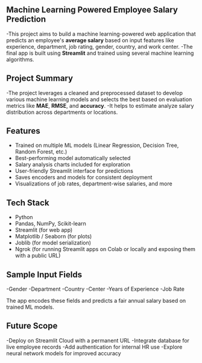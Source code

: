 ## Machine Learning Powered Employee Salary Prediction 

-This project aims to build a machine learning-powered web application that predicts an employee's **average salary** based on input features like experience, department, job rating, gender, country, and work center.
-The final app is built using **Streamlit** and trained using several machine learning algorithms.

## Project Summary

-The project leverages a cleaned and preprocessed dataset to develop various machine learning models and selects the best based on evaluation metrics like **MAE**, **RMSE**, and **accuracy**. 
-It helps to estimate analyze salary distribution across departments or locations.


## Features

- Trained on multiple ML models (Linear Regression, Decision Tree, Random Forest, etc.)
- Best-performing model automatically selected
- Salary analysis charts included for exploration
- User-friendly Streamlit interface for predictions
- Saves encoders and models for consistent deployment
- Visualizations of job rates, department-wise salaries, and more


## Tech Stack

- Python
- Pandas, NumPy, Scikit-learn
- Streamlit (for web app)
- Matplotlib / Seaborn (for plots)
- Joblib (for model serialization)
- Ngrok (for running Streamlit apps on Colab or locally and exposing them with a public URL)

## Sample Input Fields
-Gender
-Department
-Country
-Center
-Years of Experience
-Job Rate

The app encodes these fields and predicts a fair annual salary based on trained ML models.

## Future Scope
-Deploy on Streamlit Cloud with a permanent URL
-Integrate database for live employee records
-Add authentication for internal HR use
-Explore neural network models for improved accuracy





